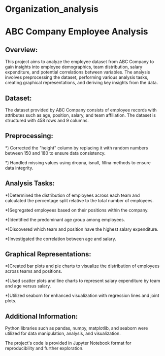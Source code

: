 # Organization_analysis

# ABC Company Employee Analysis



## Overview:


This project aims to analyze the employee dataset from ABC Company to gain insights into employee demographics, team distribution, salary expenditure, and potential correlations between variables. The analysis involves preprocessing the dataset, performing various analysis tasks, creating graphical representations, and deriving key insights from the data.





## Dataset:
The dataset provided by ABC Company consists of employee records with attributes such as age, position, salary, and team affiliation. The dataset is structured with 458 rows and 9 columns.

## Preprocessing:


*) Corrected the "height" column by replacing it with random numbers between 150 and 180 to ensure data consistency.

*) Handled missing values using dropna, isnull, fillna methods to ensure data integrity.

## Analysis Tasks:

*)Determined the distribution of employees across each team and calculated the percentage split relative to the total number of employees.

*)Segregated employees based on their positions within the company.

*)Identified the predominant age group among employees.

*)Discovered which team and position have the highest salary expenditure.

*)Investigated the correlation between age and salary.

## Graphical Representations:

*)Created bar plots and pie charts to visualize the distribution of employees across teams and positions.

*)Used scatter plots and line charts to represent salary expenditure by team and age versus salary.

*)Utilized seaborn for enhanced visualization with regression lines and joint plots.


## Additional Information:

Python libraries such as pandas, numpy, matplotlib, and seaborn were utilized for data manipulation, analysis, and visualization.

The project's code is provided in Jupyter Notebook format for reproducibility and further exploration.

